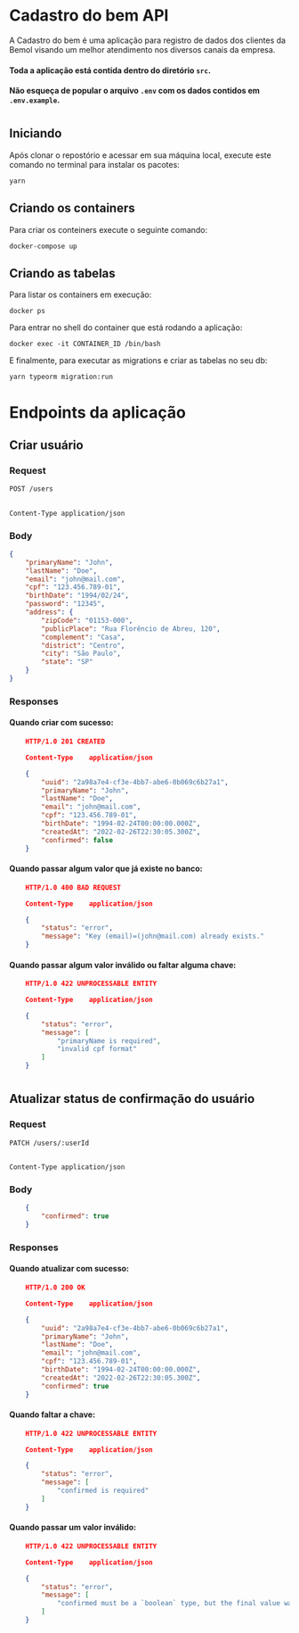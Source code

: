 # Cadastro do bem API
A Cadastro do bem é uma aplicação para registro de dados dos clientes da Bemol visando um melhor atendimento nos diversos canais da empresa.

#### Toda a aplicação está contida dentro do diretório `src`.
#### Não esqueça de popular o arquivo `.env` com os dados contidos em  `.env.example`.
# 
## Iniciando

Após clonar o repostório e acessar em sua máquina local, execute este comando no terminal para instalar os pacotes:

    yarn
## Criando os containers
Para criar os conteiners execute o seguinte comando:

    docker-compose up

## Criando as tabelas
Para listar os containers em execução:

    docker ps



Para entrar no shell do container que está rodando a aplicação:

    docker exec -it CONTAINER_ID /bin/bash

E finalmente, para executar as migrations e criar as tabelas no seu db:

    yarn typeorm migration:run


# Endpoints da aplicação

## Criar usuário

### Request

`POST /users`

##

`Content-Type application/json`


### Body

```json
{
	"primaryName": "John",
	"lastName": "Doe",
	"email": "john@mail.com",
	"cpf": "123.456.789-01",
	"birthDate": "1994/02/24",
	"password": "12345",
	"address": {
		"zipCode": "01153-000",
		"publicPlace": "Rua Florêncio de Abreu, 120",
		"complement": "Casa",
		"district": "Centro",
		"city": "São Paulo",
		"state": "SP"
	}
}
```

### Responses
#### Quando criar com sucesso:

```json
    HTTP/1.0 201 CREATED

    Content-Type	application/json

    {
        "uuid": "2a98a7e4-cf3e-4bb7-abe6-0b069c6b27a1",
        "primaryName": "John",
        "lastName": "Doe",
        "email": "john@mail.com",
        "cpf": "123.456.789-01",
        "birthDate": "1994-02-24T00:00:00.000Z",
        "createdAt": "2022-02-26T22:30:05.300Z",
        "confirmed": false
    }
```
#### Quando passar algum valor que já existe no banco:

```json
    HTTP/1.0 400 BAD REQUEST

    Content-Type	application/json

    {
	    "status": "error",
	    "message": "Key (email)=(john@mail.com) already exists."
    }
```
#### Quando passar algum valor inválido ou faltar alguma chave:

```json
    HTTP/1.0 422 UNPROCESSABLE ENTITY

    Content-Type	application/json

    {
        "status": "error",
        "message": [
            "primaryName is required",
            "invalid cpf format"
        ]
    }
```
#
## Atualizar status de confirmação do usuário

### Request

`PATCH /users/:userId`

##

`Content-Type application/json`


### Body

```json
    {
        "confirmed": true
    }
```

### Responses
#### Quando atualizar com sucesso:

```json
    HTTP/1.0 200 OK

    Content-Type	application/json

    {
        "uuid": "2a98a7e4-cf3e-4bb7-abe6-0b069c6b27a1",
        "primaryName": "John",
        "lastName": "Doe",
        "email": "john@mail.com",
        "cpf": "123.456.789-01",
        "birthDate": "1994-02-24T00:00:00.000Z",
        "createdAt": "2022-02-26T22:30:05.300Z",
        "confirmed": true
    }
```
#### Quando faltar a chave:

```json
    HTTP/1.0 422 UNPROCESSABLE ENTITY

    Content-Type	application/json

    {
        "status": "error",
        "message": [
            "confirmed is required"
        ]
    }
```
#### Quando passar um valor inválido:

```json
    HTTP/1.0 422 UNPROCESSABLE ENTITY

    Content-Type	application/json

    {
        "status": "error",
        "message": [
            "confirmed must be a `boolean` type, but the final value was: `\"teste\"`."
        ]
    }
```
#


